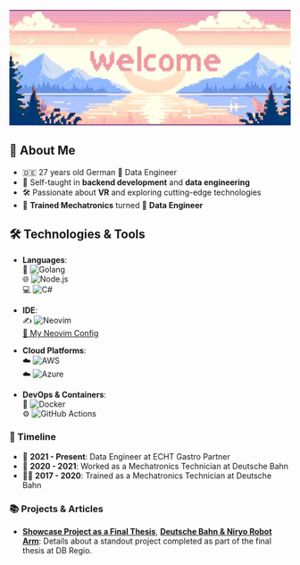 ![header](header.jpg)

## 🚀 About Me
-  🇩🇪 27 years old German 🧙 Data Engineer
- 👷 Self-taught in **backend development** and **data engineering**
- 🛠️ Passionate about **VR** and exploring cutting-edge technologies
- 🤖 **Trained Mechatronics** turned 💾 **Data Engineer**

## 🛠 Technologies & Tools

- **Languages**:  
  🐹 ![Golang](https://img.shields.io/badge/-Golang-00ADD8?style=flat-square&logo=go&logoColor=white)  
  🌐 ![Node.js](https://img.shields.io/badge/-Node.js-339933?style=flat-square&logo=node.js&logoColor=white)  
  💻 ![C#](https://img.shields.io/badge/-C%23-239120?style=flat-square&logo=c-sharp&logoColor=white)

- **IDE**:  
  ✍️ ![Neovim](https://img.shields.io/badge/-Neovim-57A143?style=flat-square&logo=neovim&logoColor=white)  
  [🔗 My Neovim Config](https://github.com/thilob97/NeoVimConfig)

- **Cloud Platforms**:  
  ☁️ ![AWS](https://img.shields.io/badge/-AWS-232F3E?style=flat-square&logo=amazon-aws&logoColor=white)  
  ☁️ ![Azure](https://img.shields.io/badge/-Azure-0078D4?style=flat-square&logo=microsoft-azure&logoColor=white)

- **DevOps & Containers**:  
  🐳 ![Docker](https://img.shields.io/badge/-Docker-2496ED?style=flat-square&logo=docker&logoColor=white)  
  ⚙️ ![GitHub Actions](https://img.shields.io/badge/-GitHub%20Actions-2088FF?style=flat-square&logo=github-actions&logoColor=white)

### 📅 Timeline

- 🚀 **2021 - Present**: Data Engineer at ECHT Gastro Partner
- 🔨 **2020 - 2021**: Worked as a Mechatronics Technician at Deutsche Bahn
- 👶🏼 **2017 - 2020**: Trained as a Mechatronics Technician at Deutsche Bahn

### 📚 Projects & Articles
- **[Showcase Project as a Final Thesis](https://www.dbregio-berlin-brandenburg.de/db-regio-no/aktuelles/punkt3/Ein-Vorzeigeprojekt-als-Abschlussarbeit-6039272)**, **[Deutsche Bahn & Niryo Robot Arm](https://www.generationrobots.com/blog/de/deutsche-bahn-niryo-roboterarm/?srsltid=AfmBOoq1U_m-iJNpMhbZxMyBKZWpX2IBaOT51f5kbg_vJhmnRDa68UMx)**: Details about a standout project completed as part of the final thesis at DB Regio.
  
<!--
**thilob97/thilob97** is a ✨ _special_ ✨ repository because its `README.md` (this file) appears on your GitHub profile.

Here are some ideas to get you started:

- 🔭 I’m currently working on ...
- 🌱 I’m currently learning ...
- 👯 I’m looking to collaborate on ...
- 🤔 I’m looking for help with ...
- 💬 Ask me about ...
- 📫 How to reach me: ...
- 😄 Pronouns: ...
- ⚡ Fun fact: ...
-->
